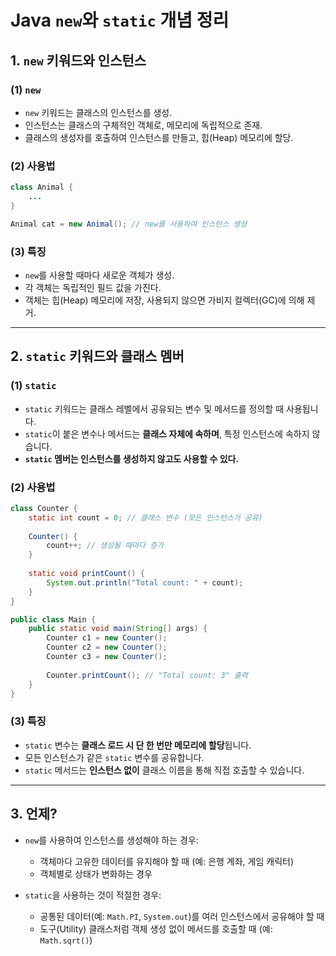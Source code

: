 # Java `new`와 `static` 개념 정리

## 1. `new` 키워드와 인스턴스

### (1) `new`
- `new` 키워드는 클래스의 인스턴스를 생성.
- 인스턴스는 클래스의 구체적인 객체로, 메모리에 독립적으로 존재.
- 클래스의 생성자를 호출하여 인스턴스를 만들고, 힙(Heap) 메모리에 할당.

### (2) 사용법
```java
class Animal {
    ...
}

Animal cat = new Animal(); // new를 사용하여 인스턴스 생성

```

### (3) 특징
- `new`를 사용할 때마다 새로운 객체가 생성.
- 각 객체는 독립적인 필드 값을 가진다.
- 객체는 힙(Heap) 메모리에 저장, 사용되지 않으면 가비지 컬렉터(GC)에 의해 제거.

---

## 2. `static` 키워드와 클래스 멤버

### (1) `static`
- `static` 키워드는 클래스 레벨에서 공유되는 변수 및 메서드를 정의할 때 사용됩니다.
- `static`이 붙은 변수나 메서드는 **클래스 자체에 속하며**, 특정 인스턴스에 속하지 않습니다.
- **`static` 멤버는 인스턴스를 생성하지 않고도 사용할 수 있다.**

### (2) 사용법
```java
class Counter {
    static int count = 0; // 클래스 변수 (모든 인스턴스가 공유)
    
    Counter() {
        count++; // 생성될 때마다 증가
    }
    
    static void printCount() {
        System.out.println("Total count: " + count);
    }
}

public class Main {
    public static void main(String[] args) {
        Counter c1 = new Counter();
        Counter c2 = new Counter();
        Counter c3 = new Counter();
        
        Counter.printCount(); // "Total count: 3" 출력
    }
}
```

### (3) 특징
- `static` 변수는 **클래스 로드 시 단 한 번만 메모리에 할당**됩니다.
- 모든 인스턴스가 같은 `static` 변수를 공유합니다.
- `static` 메서드는 **인스턴스 없이** 클래스 이름을 통해 직접 호출할 수 있습니다.

---

## 3. 언제?

- `new`를 사용하여 인스턴스를 생성해야 하는 경우:
  - 객체마다 고유한 데이터를 유지해야 할 때 (예: 은행 계좌, 게임 캐릭터)
  - 객체별로 상태가 변화하는 경우

- `static`을 사용하는 것이 적절한 경우:
  - 공통된 데이터(예: `Math.PI`, `System.out`)를 여러 인스턴스에서 공유해야 할 때
  - 도구(Utility) 클래스처럼 객체 생성 없이 메서드를 호출할 때 (예: `Math.sqrt()`)

